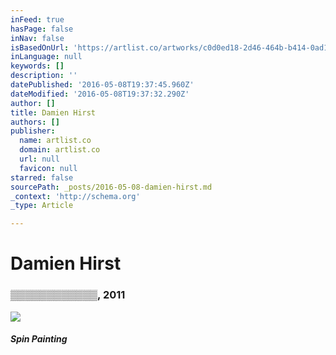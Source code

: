 ```yaml
---
inFeed: true
hasPage: false
inNav: false
isBasedOnUrl: 'https://artlist.co/artworks/c0d0ed18-2d46-464b-b414-0ad1cd92f566'
inLanguage: null
keywords: []
description: ''
datePublished: '2016-05-08T19:37:45.960Z'
dateModified: '2016-05-08T19:37:32.290Z'
author: []
title: Damien Hirst
authors: []
publisher:
  name: artlist.co
  domain: artlist.co
  url: null
  favicon: null
starred: false
sourcePath: _posts/2016-05-08-damien-hirst.md
_context: 'http://schema.org'
_type: Article

---
```

# Damien Hirst

### ▒▒▒▒▒▒▒▒▒▒▒▒, 2011
![](https://the-grid-user-content.s3-us-west-2.amazonaws.com/969ac389-2594-4ed2-807b-37b339c63fc3.png)

##### Spin Painting